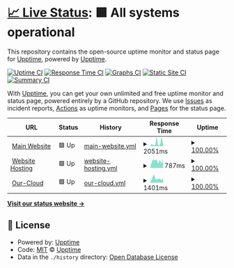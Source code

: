 # [📈 Live Status](https://status.therainbow.dev): <!--live status--> **🟩 All systems operational**

This repository contains the open-source uptime monitor and status page for [Upptime](https://upptime.js.org), powered by [Upptime](https://github.com/upptime/upptime).

[![Uptime CI](https://github.com/TheRainbowDev/upptime-monitor/workflows/Uptime%20CI/badge.svg)](https://github.com/upptime/upptime/actions?query=workflow%3A%22Uptime+CI%22)
[![Response Time CI](https://github.com/TheRainbowDev/upptime-monitor/workflows/Response%20Time%20CI/badge.svg)](https://github.com/upptime/upptime/actions?query=workflow%3A%22Response+Time+CI%22)
[![Graphs CI](https://github.com/TheRainbowDev/upptime-monitor/workflows/Graphs%20CI/badge.svg)](https://github.com/upptime/upptime/actions?query=workflow%3A%22Graphs+CI%22)
[![Static Site CI](https://github.com/TheRainbowDev/upptime-monitor/workflows/Static%20Site%20CI/badge.svg)](https://github.com/upptime/upptime/actions?query=workflow%3A%22Static+Site+CI%22)
[![Summary CI](https://github.com/TheRainbowDev/upptime-monitor/workflows/Summary%20CI/badge.svg)](https://github.com/upptime/upptime/actions?query=workflow%3A%22Summary+CI%22)

With [Upptime](https://upptime.js.org), you can get your own unlimited and free uptime monitor and status page, powered entirely by a GitHub repository. We use [Issues](https://github.com/upptime/upptime/issues) as incident reports, [Actions](https://github.com/upptime/upptime/actions) as uptime monitors, and [Pages](https://status.therainbow.dev) for the status page.

<!--start: status pages-->
<!-- This summary is generated by Upptime (https://github.com/upptime/upptime) -->
<!-- Do not edit this manually, your changes will be overwritten -->
<!-- prettier-ignore -->
| URL | Status | History | Response Time | Uptime |
| --- | ------ | ------- | ------------- | ------ |
| <img alt="" src="https://favicons.githubusercontent.com/therainbow.dev" height="13"> [Main Website](https://therainbow.dev) | 🟩 Up | [main-website.yml](https://github.com/TheRainbowDev/upptime-monitor/commits/HEAD/history/main-website.yml) | <details><summary><img alt="Response time graph" src="./graphs/main-website/response-time-week.png" height="20"> 2051ms</summary><br><a href="https://status.therainbow.dev/history/main-website"><img alt="Response time 556" src="https://img.shields.io/endpoint?url=https%3A%2F%2Fraw.githubusercontent.com%2FTheRainbowDev%2Fupptime-monitor%2FHEAD%2Fapi%2Fmain-website%2Fresponse-time.json"></a><br><a href="https://status.therainbow.dev/history/main-website"><img alt="24-hour response time 526" src="https://img.shields.io/endpoint?url=https%3A%2F%2Fraw.githubusercontent.com%2FTheRainbowDev%2Fupptime-monitor%2FHEAD%2Fapi%2Fmain-website%2Fresponse-time-day.json"></a><br><a href="https://status.therainbow.dev/history/main-website"><img alt="7-day response time 2051" src="https://img.shields.io/endpoint?url=https%3A%2F%2Fraw.githubusercontent.com%2FTheRainbowDev%2Fupptime-monitor%2FHEAD%2Fapi%2Fmain-website%2Fresponse-time-week.json"></a><br><a href="https://status.therainbow.dev/history/main-website"><img alt="30-day response time 1319" src="https://img.shields.io/endpoint?url=https%3A%2F%2Fraw.githubusercontent.com%2FTheRainbowDev%2Fupptime-monitor%2FHEAD%2Fapi%2Fmain-website%2Fresponse-time-month.json"></a><br><a href="https://status.therainbow.dev/history/main-website"><img alt="1-year response time 556" src="https://img.shields.io/endpoint?url=https%3A%2F%2Fraw.githubusercontent.com%2FTheRainbowDev%2Fupptime-monitor%2FHEAD%2Fapi%2Fmain-website%2Fresponse-time-year.json"></a></details> | <details><summary><a href="https://status.therainbow.dev/history/main-website">100.00%</a></summary><a href="https://status.therainbow.dev/history/main-website"><img alt="All-time uptime 100.00%" src="https://img.shields.io/endpoint?url=https%3A%2F%2Fraw.githubusercontent.com%2FTheRainbowDev%2Fupptime-monitor%2FHEAD%2Fapi%2Fmain-website%2Fuptime.json"></a><br><a href="https://status.therainbow.dev/history/main-website"><img alt="24-hour uptime 100.00%" src="https://img.shields.io/endpoint?url=https%3A%2F%2Fraw.githubusercontent.com%2FTheRainbowDev%2Fupptime-monitor%2FHEAD%2Fapi%2Fmain-website%2Fuptime-day.json"></a><br><a href="https://status.therainbow.dev/history/main-website"><img alt="7-day uptime 100.00%" src="https://img.shields.io/endpoint?url=https%3A%2F%2Fraw.githubusercontent.com%2FTheRainbowDev%2Fupptime-monitor%2FHEAD%2Fapi%2Fmain-website%2Fuptime-week.json"></a><br><a href="https://status.therainbow.dev/history/main-website"><img alt="30-day uptime 100.00%" src="https://img.shields.io/endpoint?url=https%3A%2F%2Fraw.githubusercontent.com%2FTheRainbowDev%2Fupptime-monitor%2FHEAD%2Fapi%2Fmain-website%2Fuptime-month.json"></a><br><a href="https://status.therainbow.dev/history/main-website"><img alt="1-year uptime 100.00%" src="https://img.shields.io/endpoint?url=https%3A%2F%2Fraw.githubusercontent.com%2FTheRainbowDev%2Fupptime-monitor%2FHEAD%2Fapi%2Fmain-website%2Fuptime-year.json"></a></details>
| <img alt="" src="https://favicons.githubusercontent.com/rainbowdev.host" height="13"> [Website Hosting](https://rainbowdev.host) | 🟩 Up | [website-hosting.yml](https://github.com/TheRainbowDev/upptime-monitor/commits/HEAD/history/website-hosting.yml) | <details><summary><img alt="Response time graph" src="./graphs/website-hosting/response-time-week.png" height="20"> 787ms</summary><br><a href="https://status.therainbow.dev/history/website-hosting"><img alt="Response time 1106" src="https://img.shields.io/endpoint?url=https%3A%2F%2Fraw.githubusercontent.com%2FTheRainbowDev%2Fupptime-monitor%2FHEAD%2Fapi%2Fwebsite-hosting%2Fresponse-time.json"></a><br><a href="https://status.therainbow.dev/history/website-hosting"><img alt="24-hour response time 861" src="https://img.shields.io/endpoint?url=https%3A%2F%2Fraw.githubusercontent.com%2FTheRainbowDev%2Fupptime-monitor%2FHEAD%2Fapi%2Fwebsite-hosting%2Fresponse-time-day.json"></a><br><a href="https://status.therainbow.dev/history/website-hosting"><img alt="7-day response time 787" src="https://img.shields.io/endpoint?url=https%3A%2F%2Fraw.githubusercontent.com%2FTheRainbowDev%2Fupptime-monitor%2FHEAD%2Fapi%2Fwebsite-hosting%2Fresponse-time-week.json"></a><br><a href="https://status.therainbow.dev/history/website-hosting"><img alt="30-day response time 757" src="https://img.shields.io/endpoint?url=https%3A%2F%2Fraw.githubusercontent.com%2FTheRainbowDev%2Fupptime-monitor%2FHEAD%2Fapi%2Fwebsite-hosting%2Fresponse-time-month.json"></a><br><a href="https://status.therainbow.dev/history/website-hosting"><img alt="1-year response time 1110" src="https://img.shields.io/endpoint?url=https%3A%2F%2Fraw.githubusercontent.com%2FTheRainbowDev%2Fupptime-monitor%2FHEAD%2Fapi%2Fwebsite-hosting%2Fresponse-time-year.json"></a></details> | <details><summary><a href="https://status.therainbow.dev/history/website-hosting">100.00%</a></summary><a href="https://status.therainbow.dev/history/website-hosting"><img alt="All-time uptime 100.00%" src="https://img.shields.io/endpoint?url=https%3A%2F%2Fraw.githubusercontent.com%2FTheRainbowDev%2Fupptime-monitor%2FHEAD%2Fapi%2Fwebsite-hosting%2Fuptime.json"></a><br><a href="https://status.therainbow.dev/history/website-hosting"><img alt="24-hour uptime 100.00%" src="https://img.shields.io/endpoint?url=https%3A%2F%2Fraw.githubusercontent.com%2FTheRainbowDev%2Fupptime-monitor%2FHEAD%2Fapi%2Fwebsite-hosting%2Fuptime-day.json"></a><br><a href="https://status.therainbow.dev/history/website-hosting"><img alt="7-day uptime 100.00%" src="https://img.shields.io/endpoint?url=https%3A%2F%2Fraw.githubusercontent.com%2FTheRainbowDev%2Fupptime-monitor%2FHEAD%2Fapi%2Fwebsite-hosting%2Fuptime-week.json"></a><br><a href="https://status.therainbow.dev/history/website-hosting"><img alt="30-day uptime 100.00%" src="https://img.shields.io/endpoint?url=https%3A%2F%2Fraw.githubusercontent.com%2FTheRainbowDev%2Fupptime-monitor%2FHEAD%2Fapi%2Fwebsite-hosting%2Fuptime-month.json"></a><br><a href="https://status.therainbow.dev/history/website-hosting"><img alt="1-year uptime 100.00%" src="https://img.shields.io/endpoint?url=https%3A%2F%2Fraw.githubusercontent.com%2FTheRainbowDev%2Fupptime-monitor%2FHEAD%2Fapi%2Fwebsite-hosting%2Fuptime-year.json"></a></details>
| <img alt="" src="https://favicons.githubusercontent.com/our-cloud.therainbow.dev" height="13"> [Our-Cloud](https://our-cloud.therainbow.dev) | 🟩 Up | [our-cloud.yml](https://github.com/TheRainbowDev/upptime-monitor/commits/HEAD/history/our-cloud.yml) | <details><summary><img alt="Response time graph" src="./graphs/our-cloud/response-time-week.png" height="20"> 1401ms</summary><br><a href="https://status.therainbow.dev/history/our-cloud"><img alt="Response time 3515" src="https://img.shields.io/endpoint?url=https%3A%2F%2Fraw.githubusercontent.com%2FTheRainbowDev%2Fupptime-monitor%2FHEAD%2Fapi%2Four-cloud%2Fresponse-time.json"></a><br><a href="https://status.therainbow.dev/history/our-cloud"><img alt="24-hour response time 2491" src="https://img.shields.io/endpoint?url=https%3A%2F%2Fraw.githubusercontent.com%2FTheRainbowDev%2Fupptime-monitor%2FHEAD%2Fapi%2Four-cloud%2Fresponse-time-day.json"></a><br><a href="https://status.therainbow.dev/history/our-cloud"><img alt="7-day response time 1401" src="https://img.shields.io/endpoint?url=https%3A%2F%2Fraw.githubusercontent.com%2FTheRainbowDev%2Fupptime-monitor%2FHEAD%2Fapi%2Four-cloud%2Fresponse-time-week.json"></a><br><a href="https://status.therainbow.dev/history/our-cloud"><img alt="30-day response time 1121" src="https://img.shields.io/endpoint?url=https%3A%2F%2Fraw.githubusercontent.com%2FTheRainbowDev%2Fupptime-monitor%2FHEAD%2Fapi%2Four-cloud%2Fresponse-time-month.json"></a><br><a href="https://status.therainbow.dev/history/our-cloud"><img alt="1-year response time 3515" src="https://img.shields.io/endpoint?url=https%3A%2F%2Fraw.githubusercontent.com%2FTheRainbowDev%2Fupptime-monitor%2FHEAD%2Fapi%2Four-cloud%2Fresponse-time-year.json"></a></details> | <details><summary><a href="https://status.therainbow.dev/history/our-cloud">100.00%</a></summary><a href="https://status.therainbow.dev/history/our-cloud"><img alt="All-time uptime 100.00%" src="https://img.shields.io/endpoint?url=https%3A%2F%2Fraw.githubusercontent.com%2FTheRainbowDev%2Fupptime-monitor%2FHEAD%2Fapi%2Four-cloud%2Fuptime.json"></a><br><a href="https://status.therainbow.dev/history/our-cloud"><img alt="24-hour uptime 100.00%" src="https://img.shields.io/endpoint?url=https%3A%2F%2Fraw.githubusercontent.com%2FTheRainbowDev%2Fupptime-monitor%2FHEAD%2Fapi%2Four-cloud%2Fuptime-day.json"></a><br><a href="https://status.therainbow.dev/history/our-cloud"><img alt="7-day uptime 100.00%" src="https://img.shields.io/endpoint?url=https%3A%2F%2Fraw.githubusercontent.com%2FTheRainbowDev%2Fupptime-monitor%2FHEAD%2Fapi%2Four-cloud%2Fuptime-week.json"></a><br><a href="https://status.therainbow.dev/history/our-cloud"><img alt="30-day uptime 100.00%" src="https://img.shields.io/endpoint?url=https%3A%2F%2Fraw.githubusercontent.com%2FTheRainbowDev%2Fupptime-monitor%2FHEAD%2Fapi%2Four-cloud%2Fuptime-month.json"></a><br><a href="https://status.therainbow.dev/history/our-cloud"><img alt="1-year uptime 100.00%" src="https://img.shields.io/endpoint?url=https%3A%2F%2Fraw.githubusercontent.com%2FTheRainbowDev%2Fupptime-monitor%2FHEAD%2Fapi%2Four-cloud%2Fuptime-year.json"></a></details>

<!--end: status pages-->

[**Visit our status website →**](https://status.therainbow.dev)

## 📄 License

- Powered by: [Upptime](https://github.com/upptime/upptime)
- Code: [MIT](./LICENSE) © [Upptime](https://upptime.js.org)
- Data in the `./history` directory: [Open Database License](https://opendatacommons.org/licenses/odbl/1-0/)
